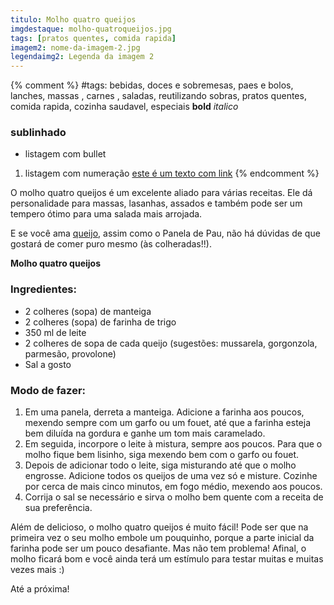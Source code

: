 ```yaml
---
titulo: Molho quatro queijos
imgdestaque: molho-quatroqueijos.jpg
tags: [pratos quentes, comida rapida]
imagem2: nome-da-imagem-2.jpg
legendaimg2: Legenda da imagem 2
---
```

{% comment %}
#tags: bebidas, doces e sobremesas, paes e bolos, lanches, massas , carnes , saladas, reutilizando sobras, pratos quentes, comida rapida, cozinha saudavel, especiais
**bold**
*italico*
### sublinhado
* listagem com bullet
1. listagem com numeração
[este é um texto com link](https://www.enderecodolink.com)
{% endcomment %}

O molho quatro queijos é um excelente aliado para várias receitas. Ele dá personalidade para massas, lasanhas, assados e também pode ser um tempero ótimo para uma salada mais arrojada. 

E se você ama [queijo](http://paneladepau.github.io/paneladepau-jekyll-blog/torta-cremosa-de-queijo/), assim como o Panela de Pau, não há dúvidas de que gostará de comer puro mesmo (às colheradas!!). 

**Molho quatro queijos**

### Ingredientes: 

* 2 colheres (sopa) de manteiga 
* 2 colheres (sopa) de farinha de trigo
* 350 ml de leite 
* 2 colheres de sopa de cada queijo (sugestões: mussarela, gorgonzola, parmesão, provolone)
* Sal a gosto

### Modo de fazer: 

1. Em uma panela, derreta a manteiga. Adicione a farinha aos poucos, mexendo sempre com um garfo ou um fouet, até que a farinha esteja bem diluída na gordura e ganhe um tom mais caramelado. 
2. Em seguida, incorpore o leite à mistura, sempre aos poucos. Para que o molho fique bem lisinho, siga mexendo bem com o garfo ou fouet. 
3. Depois de adicionar todo o leite, siga misturando até que o molho engrosse. Adicione todos os queijos de uma vez só e misture. Cozinhe por cerca de mais cinco minutos, em fogo médio, mexendo aos poucos. 
4. Corrija o sal se necessário e sirva o molho bem quente com a receita de sua preferência. 

Além de delicioso, o molho quatro queijos é muito fácil! Pode ser que na primeira vez o seu molho embole um pouquinho, porque a parte inicial da farinha pode ser um pouco desafiante. Mas não tem problema! Afinal, o molho ficará bom e você ainda terá um estímulo para testar muitas e muitas vezes mais :)

Até a próxima!
